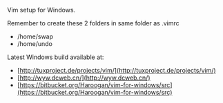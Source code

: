 Vim setup for Windows.

Remember to create these 2 folders in same folder as .vimrc

- /home/swap
- /home/undo

Latest Windows build available at:

- [http://tuxproject.de/projects/vim/](http://tuxproject.de/projects/vim/)
- [http://wyw.dcweb.cn/](http://wyw.dcweb.cn/)
- [https://bitbucket.org/Haroogan/vim-for-windows/src](https://bitbucket.org/Haroogan/vim-for-windows/src)
